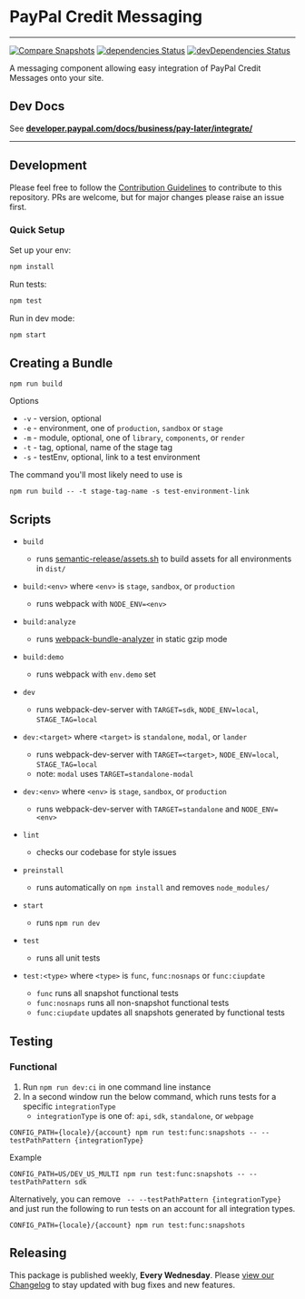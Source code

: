 # PayPal Credit Messaging

---

[![Compare Snapshots](https://github.com/paypal/paypal-messaging-components/actions/workflows/snapshotCompare.yml/badge.svg)](https://github.com/paypal/paypal-messaging-components/actions/workflows/snapshotCompare.yml) [![dependencies Status](https://david-dm.org/paypal/paypal-messaging-components/status.svg)](https://david-dm.org/paypal/paypal-messaging-components) [![devDependencies Status](https://david-dm.org/paypal/paypal-messaging-components/dev-status.svg)](https://david-dm.org/paypal/paypal-messaging-components?type=dev)

A messaging component allowing easy integration of PayPal Credit Messages onto your site.

## Dev Docs

See **[developer.paypal.com/docs/business/pay-later/integrate/](https://developer.paypal.com/docs/business/pay-later/integrate/)**

---

## Development

Please feel free to follow the [Contribution Guidelines](./CONTRIBUTING.md) to contribute to this repository. PRs are welcome, but for major changes please raise an issue first.

### Quick Setup

Set up your env:

```bash
npm install
```

Run tests:

```bash
npm test
```

Run in dev mode:

```bash
npm start
```

## Creating a Bundle

```
npm run build
```

Options
- `-v` - version, optional
- `-e` - environment, one of `production`, `sandbox` or `stage`
- `-m` - module, optional, one of `library`, `components`, or `render`
- `-t` - tag, optional, name of the stage tag
- `-s` - testEnv, optional, link to a test environment

The command you'll most likely need to use is

```
npm run build -- -t stage-tag-name -s test-environment-link
```

## Scripts

- `build`
    - runs [semantic-release/assets.sh](./scripts/semantic-release/assets.sh) to build assets for all environments in `dist/`

- `build:<env>` where `<env>` is `stage`, `sandbox`, or `production`
    - runs webpack with `NODE_ENV=<env>`

- `build:analyze`
    - runs [webpack-bundle-analyzer](https://github.com/webpack-contrib/webpack-bundle-analyzer) in static gzip mode

- `build:demo`
    - runs webpack with `env.demo` set

- `dev`
    - runs webpack-dev-server with `TARGET=sdk`, `NODE_ENV=local`, `STAGE_TAG=local`

- `dev:<target>` where `<target>` is `standalone`, `modal`, or `lander`
    - runs webpack-dev-server with `TARGET=<target>`, `NODE_ENV=local`, `STAGE_TAG=local`
    - note: `modal` uses `TARGET=standalone-modal`

- `dev:<env>` where `<env>` is `stage`, `sandbox`, or `production`
    - runs webpack-dev-server with `TARGET=standalone` and `NODE_ENV=<env>`

- `lint`
    - checks our codebase for style issues

- `preinstall`
    - runs automatically on `npm install` and removes `node_modules/`

- `start`
    - runs `npm run dev`

- `test`
    - runs all unit tests

- `test:<type>` where `<type>` is `func`, `func:nosnaps` or `func:ciupdate`
    - `func` runs all snapshot functional tests
    - `func:nosnaps` runs all non-snapshot functional tests
    - `func:ciupdate` updates all snapshots generated by functional tests

## Testing

### Functional

1. Run `npm run dev:ci` in one command line instance
2. In a second window run the below command, which runs tests for a specific `integrationType`
    - `integrationType` is one of: `api`, `sdk`, `standalone`, or `webpage`

```
CONFIG_PATH={locale}/{account} npm run test:func:snapshots -- --testPathPattern {integrationType}
```

Example

```
CONFIG_PATH=US/DEV_US_MULTI npm run test:func:snapshots -- --testPathPattern sdk
```

Alternatively, you can remove ` -- --testPathPattern {integrationType}` and just run the following to run tests on an account for all integration types.

```
CONFIG_PATH={locale}/{account} npm run test:func:snapshots
```

## Releasing

This package is published weekly, **Every Wednesday**. Please [view our Changelog](CHANGELOG.md) to stay updated with bug fixes and new features.
